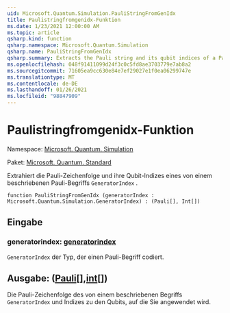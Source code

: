 ```yaml
---
uid: Microsoft.Quantum.Simulation.PauliStringFromGenIdx
title: Paulistringfromgenidx-Funktion
ms.date: 1/23/2021 12:00:00 AM
ms.topic: article
qsharp.kind: function
qsharp.namespace: Microsoft.Quantum.Simulation
qsharp.name: PauliStringFromGenIdx
qsharp.summary: Extracts the Pauli string and its qubit indices of a Pauli term described by a `GeneratorIndex`.
ms.openlocfilehash: 048f91411099d24f3c0c5fd8ae3703779e7ab8a2
ms.sourcegitcommit: 71605ea9cc630e84e7ef29027e1f0ea06299747e
ms.translationtype: MT
ms.contentlocale: de-DE
ms.lasthandoff: 01/26/2021
ms.locfileid: "98847909"
---
```

# <a name="paulistringfromgenidx-function"></a>Paulistringfromgenidx-Funktion

Namespace: [Microsoft. Quantum. Simulation](xref:Microsoft.Quantum.Simulation)

Paket: [Microsoft. Quantum. Standard](https://nuget.org/packages/Microsoft.Quantum.Standard)


Extrahiert die Pauli-Zeichenfolge und ihre Qubit-Indizes eines von einem beschriebenen Pauli-Begriffs `GeneratorIndex` .

```qsharp
function PauliStringFromGenIdx (generatorIndex : Microsoft.Quantum.Simulation.GeneratorIndex) : (Pauli[], Int[])
```


## <a name="input"></a>Eingabe

### <a name="generatorindex--generatorindex"></a>generatorindex: [generatorindex](xref:Microsoft.Quantum.Simulation.GeneratorIndex)

`GeneratorIndex` der Typ, der einen Pauli-Begriff codiert.



## <a name="output--pauliint"></a>Ausgabe: ([Pauli](xref:microsoft.quantum.lang-ref.pauli)[],[int](xref:microsoft.quantum.lang-ref.int)[])

Die Pauli-Zeichenfolge des von einem beschriebenen Begriffs `GeneratorIndex` und Indizes zu den Qubits, auf die Sie angewendet wird.
